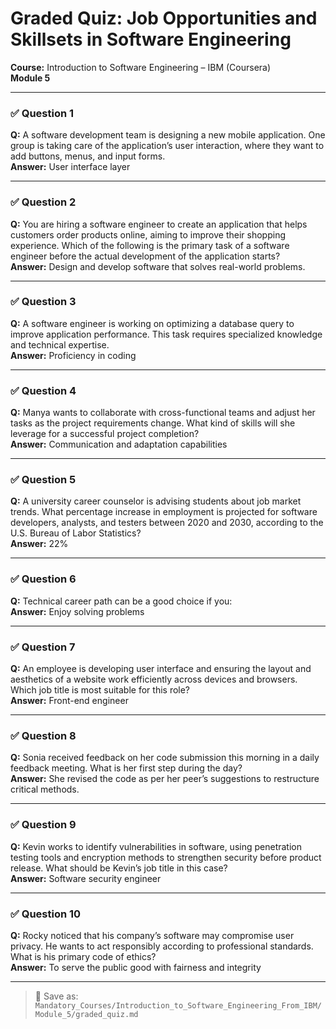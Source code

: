 # Graded Quiz: Job Opportunities and Skillsets in Software Engineering  
**Course:** Introduction to Software Engineering – IBM (Coursera)  
**Module 5**

---

### ✅ Question 1  
**Q:** A software development team is designing a new mobile application. One group is taking care of the application’s user interaction, where they want to add buttons, menus, and input forms.  
**Answer:** User interface layer

---

### ✅ Question 2  
**Q:** You are hiring a software engineer to create an application that helps customers order products online, aiming to improve their shopping experience. Which of the following is the primary task of a software engineer before the actual development of the application starts?  
**Answer:** Design and develop software that solves real-world problems.

---

### ✅ Question 3  
**Q:** A software engineer is working on optimizing a database query to improve application performance. This task requires specialized knowledge and technical expertise.  
**Answer:** Proficiency in coding

---

### ✅ Question 4  
**Q:** Manya wants to collaborate with cross-functional teams and adjust her tasks as the project requirements change. What kind of skills will she leverage for a successful project completion?  
**Answer:** Communication and adaptation capabilities

---

### ✅ Question 5  
**Q:** A university career counselor is advising students about job market trends. What percentage increase in employment is projected for software developers, analysts, and testers between 2020 and 2030, according to the U.S. Bureau of Labor Statistics?  
**Answer:** 22%

---

### ✅ Question 6  
**Q:** Technical career path can be a good choice if you:  
**Answer:** Enjoy solving problems

---

### ✅ Question 7  
**Q:** An employee is developing user interface and ensuring the layout and aesthetics of a website work efficiently across devices and browsers. Which job title is most suitable for this role?  
**Answer:** Front-end engineer

---

### ✅ Question 8  
**Q:** Sonia received feedback on her code submission this morning in a daily feedback meeting. What is her first step during the day?  
**Answer:** She revised the code as per her peer’s suggestions to restructure critical methods.

---

### ✅ Question 9  
**Q:** Kevin works to identify vulnerabilities in software, using penetration testing tools and encryption methods to strengthen security before product release. What should be Kevin’s job title in this case?  
**Answer:** Software security engineer

---

### ✅ Question 10  
**Q:** Rocky noticed that his company’s software may compromise user privacy. He wants to act responsibly according to professional standards. What is his primary code of ethics?  
**Answer:** To serve the public good with fairness and integrity

---

> 📁 Save as: `Mandatory_Courses/Introduction_to_Software_Engineering_From_IBM/Module_5/graded_quiz.md`
